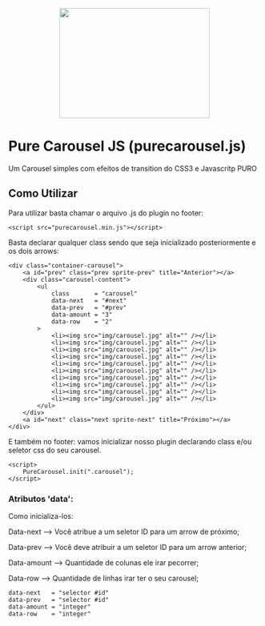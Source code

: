 <p align="center">
  <a href="http://romulobrasil.com">
    <img height="220" width="300" src="https://romulobrasil.com/img/logo.png"/>
  </a>
</p>


Pure Carousel JS (purecarousel.js)
==========

Um Carousel simples com efeitos de transition do CSS3 e Javascritp PURO

## Como Utilizar

Para utilizar basta chamar o arquivo .js do plugin no footer:

```
<script src="purecarousel.min.js"></script>
```
Basta declarar qualquer class sendo que seja inicializado posteriormente e os dois arrows:

```
<div class="container-carousel">
	<a id="prev" class="prev sprite-prev" title="Anterior"></a>
	<div class="carousel-content">
		<ul 
		    class       = "carousel"
		    data-next   = "#next"
		    data-prev   = "#prev"
		    data-amount = "3"
		    data-row    = "2"
		>
			<li><img src="img/carousel.jpg" alt="" /></li>
			<li><img src="img/carousel.jpg" alt="" /></li>
			<li><img src="img/carousel.jpg" alt="" /></li>
			<li><img src="img/carousel.jpg" alt="" /></li>
			<li><img src="img/carousel.jpg" alt="" /></li>
			<li><img src="img/carousel.jpg" alt="" /></li>
			<li><img src="img/carousel.jpg" alt="" /></li>
			<li><img src="img/carousel.jpg" alt="" /></li>
			<li><img src="img/carousel.jpg" alt="" /></li>
			<li><img src="img/carousel.jpg" alt="" /></li>
		</ul>
	</div>	
  	<a id="next" class="next sprite-next" title="Próximo"></a>
</div>
```
	
E também no footer:
vamos inicializar nosso plugin declarando class e/ou seletor css do seu carousel.

```
<script>
    PureCarousel.init(".carousel"); 
</script>
```

### Atributos 'data':
Como inicializa-los:

Data-next   --> Você atribue a um seletor ID para um arrow de próximo;

Data-prev   --> Você deve atribuir a um seletor ID para um arrow anterior;

Data-amount --> Quantidade de colunas ele irar pecorrer;

Data-row    --> Quantidade de linhas irar ter o seu carousel;

```
data-next   = "selector #id"
data-prev   = "selector #id"
data-amount = "integer"
data-row    = "integer"
```
